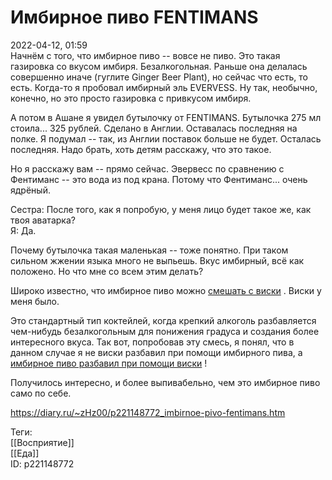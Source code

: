 Имбирное пиво FENTIMANS
========================

   
 2022-04-12, 01:59   
  Начнём с того, что имбирное пиво -- вовсе не пиво. Это такая газировка со вкусом имбиря. Безалкогольная. Раньше она делалась совершенно иначе (гуглите Ginger Beer Plant), но сейчас что есть, то есть. Когда-то я пробовал имбирный эль EVERVESS. Ну так, необычно, конечно, но это просто газировка с привкусом имбиря.   
   
 А потом в Ашане я увидел бутылочку от FENTIMANS. Бутылочка 275 мл стоила... 325 рублей. Сделано в Англии. Оставалась последняя на полке. Я подумал -- так, из Англии поставок больше не будет. Осталась последняя. Надо брать, хоть детям расскажу, что это такое.   
   
 Но я расскажу вам -- прямо сейчас. Эвервесс по сравнению с Фентиманс -- это вода из под крана. Потому что Фентиманс... очень ядрёный.   
   
 Сестра: После того, как я попробую, у меня лицо будет такое же, как твоя аватарка?   
 Я: Да.   
   
 Почему бутылочка такая маленькая -- тоже понятно. При таком сильном жжении языка много не выпьешь. Вкус имбирный, всё как положено. Но что мне со всем этим делать?   
   
 Широко известно, что имбирное пиво можно  [смешать с виски](https://ru.inshaker.com/cocktails/36-loshadinaya-sheya)  . Виски у меня было.   
   
 Это стандартный тип коктейлей, когда крепкий алкоголь разбавляется чем-нибудь безалкогольным для понижения градуса и создания более интересного вкуса. Так вот, попробовав эту смесь, я понял, что в данном случае я не виски разбавил при помощи имбирного пива, а  [имбирное пиво разбавил при помощи виски](https://ru.wikipedia.org/wiki/%D0%A0%D1%83%D1%81%D1%81%D0%BA%D0%B8%D0%B9_%D0%BF%D0%B5%D1%80%D0%B5%D0%B2%D1%91%D1%80%D1%82%D1%8B%D1%88)  !   
   
 Получилось интересно, и более выпивабельно, чем это имбирное пиво само по себе.   
    
 <https://diary.ru/~zHz00/p221148772_imbirnoe-pivo-fentimans.htm>   
   
 Теги:   
 [[Восприятие]]   
 [[Еда]]   
 ID: p221148772